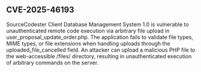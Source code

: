 ## CVE-2025-46193

SourceCodester Client Database Management System 1.0 is vulnerable to unauthenticated remote code execution via arbitrary file upload in user_proposal_update_order.php. The application fails to validate file types, MIME types, or file extensions when handling uploads through the uploaded_file_cancelled field. An attacker can upload a malicious PHP file to the web-accessible /files/ directory, resulting in unauthenticated execution of arbitrary commands on the server.
